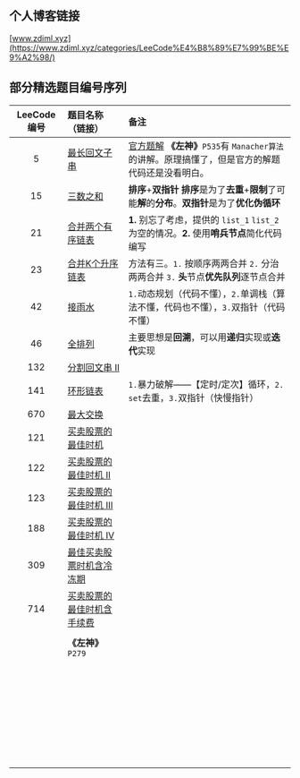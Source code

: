 ## 个人博客链接

[www.zdiml.xyz](https://www.zdiml.xyz/categories/LeeCode%E4%B8%89%E7%99%BE%E9%A2%98/)

## 部分精选题目编号序列

| LeeCode编号 | 题目名称（链接）                                             | 备注                                                         |
| :---------: | :----------------------------------------------------------- | :----------------------------------------------------------- |
|      5      | [最长回文子串](https://leetcode-cn.com/problems/longest-palindromic-substring) | [官方题解](https://leetcode-cn.com/problems/longest-palindromic-substring/solution/zui-chang-hui-wen-zi-chuan-by-leetcode-solution/) **《左神》**`P535`有 `Manacher算法` 的讲解。原理搞懂了，但是官方的解题代码还是没看明白。 |
|     15      | [三数之和](https://leetcode-cn.com/problems/3sum)            | **排序**+**双指针** **排序**是为了**去重**+**限制**了可能**解**的**分布**。**双指针**是为了**优化伪循环** |
|     21      | [合并两个有序链表](https://leetcode-cn.com/problems/merge-two-sorted-lists) | **1.** 别忘了考虑，提供的 `list_1` `list_2` 为空的情况。**2.** 使用**哨兵节点**简化代码编写 |
|     23      | [合并K个升序链表](https://leetcode-cn.com/problems/merge-k-sorted-lists) | 方法有三。`1.` 按顺序两两合并 `2.` 分治两两合并 `3.` **头**节点**优先队列**逐节点合并 |
|     42      | [接雨水](https://leetcode-cn.com/problems/trapping-rain-water) | `1.`动态规划（代码不懂），`2.`单调栈（算法不懂，代码也不懂），`3.`双指针（代码不懂） |
|     46      | [全排列](https://leetcode-cn.com/problems/permutations)      | 主要思想是**回溯**，可以用**递归**实现或**迭代**实现         |
|     132     | [分割回文串 II](https://leetcode-cn.com/problems/palindrome-partitioning-ii) |                                                              |
|     141     | [环形链表](https://leetcode-cn.com/problems/linked-list-cycle) | `1.`暴力破解——【定时/定次】循环，`2.` `set`去重，`3.`双指针（快慢指针） |
|     670     | [最大交换](https://leetcode-cn.com/problems/maximum-swap)    |                                                              |
|     121     | [买卖股票的最佳时机](https://leetcode-cn.com/problems/best-time-to-buy-and-sell-stock) |                                                              |
|     122     | [买卖股票的最佳时机 II](https://leetcode-cn.com/problems/best-time-to-buy-and-sell-stock-ii) |                                                              |
|     123     | [买卖股票的最佳时机 III](https://leetcode-cn.com/problems/best-time-to-buy-and-sell-stock-iii) |                                                              |
|     188     | [买卖股票的最佳时机 IV](https://leetcode-cn.com/problems/best-time-to-buy-and-sell-stock-iv) |                                                              |
|     309     | [最佳买卖股票时机含冷冻期](https://leetcode-cn.com/problems/best-time-to-buy-and-sell-stock-with-cooldown) |                                                              |
|     714     | [买卖股票的最佳时机含手续费](https://leetcode-cn.com/problems/best-time-to-buy-and-sell-stock-with-transaction-fee) |                                                              |
|             |                                                              |                                                              |
|             | **《左神》**`P279`                                           |                                                              |
|             |                                                              |                                                              |
|             |                                                              |                                                              |
|             |                                                              |                                                              |
|             |                                                              |                                                              |
|             |                                                              |                                                              |
|             |                                                              |                                                              |
|             |                                                              |                                                              |
|             |                                                              |                                                              |
|             |                                                              |                                                              |
|             |                                                              |                                                              |
|             |                                                              |                                                              |
|             |                                                              |                                                              |
|             |                                                              |                                                              |
|             |                                                              |                                                              |
|             |                                                              |                                                              |
|             |                                                              |                                                              |
|             |                                                              |                                                              |
|             |                                                              |                                                              |
|             |                                                              |                                                              |
|             |                                                              |                                                              |
|             |                                                              |                                                              |
|             |                                                              |                                                              |
|             |                                                              |                                                              |
|             |                                                              |                                                              |
|             |                                                              |                                                              |
|             |                                                              |                                                              |
|             |                                                              |                                                              |
|             |                                                              |                                                              |
|             |                                                              |                                                              |
|             |                                                              |                                                              |
|             |                                                              |                                                              |
|             |                                                              |                                                              |
